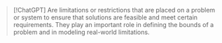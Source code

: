 >[!ChatGPT]
>Are limitations or restrictions that are placed on a problem or system to ensure that solutions are feasible and meet certain requirements. They play an important role in defining the bounds of a problem and in modeling real-world limitations.

